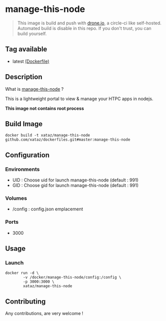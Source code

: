 # manage-this-node

> This image is build and push with [drone.io](https://github.com/drone/drone), a circle-ci like self-hosted.
> Automated build is disable in this repo.
> If you don't trust, you can build yourself.

## Tag available
* latest [(Dockerfile)](https://github.com/xataz/dockerfiles/blob/master/manage-this-node/Dockerfile)

## Description
What is [manage-this-node](https://github.com/onedr0p/manage-this-node) ?

This is a lightweight portal to view & manage your HTPC apps in nodejs.

**This image not contains root process**

## Build Image

```shell
docker build -t xataz/manage-this-node github.com/xataz/dockerfiles.git#master:manage-this-node
```

## Configuration
### Environments
* UID : Choose uid for launch manage-this-node (default : 991)
* GID : Choose gid for launch manage-this-node (default : 991)

### Volumes
* /config : config.json emplacement

### Ports
* 3000

## Usage
### Launch
```shell
docker run -d \
        -v /docker/manage-this-node/config:/config \
        -p 3000:3000 \
        xataz/manage-this-node
```

## Contributing
Any contributions, are very welcome !